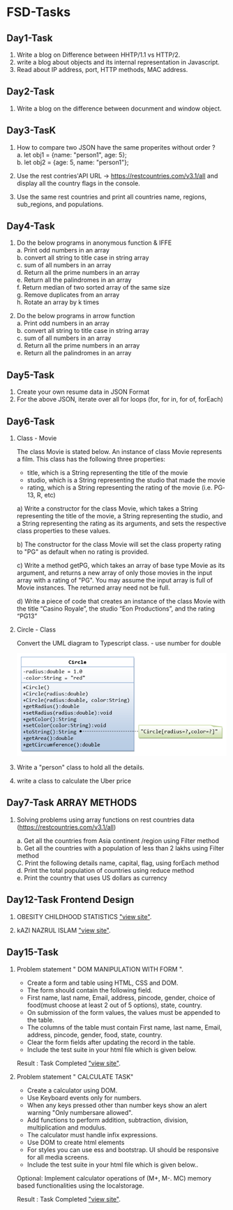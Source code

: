 # FSD-Tasks

## Day1-Task
1. Write a blog on Difference between HHTP/1.1 vs HTTP/2.
2. write a blog about objects and its internal representation in Javascript.
3. Read about IP address, port, HTTP methods, MAC address.

## Day2-Task
1. Write a blog on the difference between docunment and window object.

## Day3-TasK
1. How to compare two JSON have the same properites without order ? <br/>
    a. let obj1 = {name: "person1", age: 5};<br/>
    b. let obj2 = {age: 5, name: "person1"};

2. Use the rest contries'API URL -> https://restcountries.com/v3.1/all and display all the country flags in the console.

3. Use the same rest countries and print all countries name, regions, sub_regions, and populations.

## Day4-Task
1. Do the below programs in anonymous function & IFFE <br>
     a. Print odd numbers in an array<br>
     b. convert all string to title case in string array<br>
     c. sum of all numbers in an array<br>
     d. Return all the prime numbers in an array<br>
     e. Return all the palindromes in an array<br>
     f. Return median of two sorted array of the same size<br>
     g. Remove duplicates from an array<br>
     h. Rotate an array by k times 

2. Do the below programs in arrow function <br>
     a. Print odd numbers in an array<br>
     b. convert all string to title case in string array<br>
     c. sum of all numbers in an array<br>
     d. Return all the prime numbers in an array<br>
     e. Return all the palindromes in an array

## Day5-Task
1. Create your own resume data in JSON Format
2. For the above JSON, iterate over all for loops (for, for in, for of, forEach)

## Day6-Task
1. Class - Movie

     The class Movie is stated below.
     An instance of class Movie represents a film.
     This class has the following three properties:
     
     - title, which is a String representing the title of the movie
     - studio, which is a String representing the studio that made the movie
     - rating, which is a String representing the rating of the movie (i.e. PG­13, R, etc)
     
     a) Write a constructor for the class Movie, which takes a String representing the title of the movie, a String representing the studio, and a String representing the rating as its arguments, and sets the respective class properties to these values.
     
     b) The constructor for the class Movie will set the class property rating to "PG" as default when no rating is provided.
     
     c) Write a method getPG, which takes an array of base type Movie as its argument, and returns a new array of only those movies in the input array with a rating of "PG". You may assume the input array is full of Movie instances. The returned array need not be full.
     
     d) Write a piece of code that creates an instance of the class Movie with the title “Casino Royale”, the studio “Eon Productions”, and the rating “PG­13”

2. Circle - Class

     Convert the UML diagram to Typescript class.
         - use number for double

     ![](./assets/image/ClassDiagram_Circle.png)


3. Write a "person" class to hold all the details.

4.  write a class to calculate the Uber price

## Day7-Task ARRAY METHODS

1. Solving problems using array functions on rest countries data (https://restcountries.com/v3.1/all)

     a. Get all the countries from Asia continent /region using Filter method <br>
     b. Get all the countries with a population of less than 2 lakhs using Filter method <br>
     C. Print the following details name, capital, flag, using forEach method <br>
     d. Print the total population of countries using reduce method <br>
     e. Print the country that uses US dollars as currency

## Day12-Task Frontend Design

1. OBESITY CHILDHOOD STATISTICS ["view site"](https://bharath-parthipan.github.io/FSD-Tasks/Day12_Task/obesity-childhood-statistics/index.html).

2. kAZI NAZRUL ISLAM ["view site"](https://bharath-parthipan.github.io/FSD-Tasks/Day12_Task/kazi-nazrul-islam/index.html).

## Day15-Task

1. Problem statement " DOM MANIPULATION WITH FORM ".
     * Create a form and table using HTML, CSS and DOM.
     * The form should contain the following field.
     * First name, last name, Email, address, pincode, gender, choice of food(must choose at least 2 out of 5 options), state, country.
     * On submission of the form values, the values must be appended to the table.
     * The columns of the table must contain First name, last name, Email, address, pincode, gender, food, state, country.
     * Clear the form fields after updating the record in the table.
     * Include the test suite in your html file which is given below.

     Result : Task Completed ["view site"](https://bharath-parthipan.github.io/FSD-Tasks/Day15_Task/html-forms/index.html).


2. Problem statement " CALCULATE TASK"
     * Create a calculator using DOM.
     * Use Keyboard events only for numbers.
     * When any keys pressed other than number keys show an alert warning "Only numbersare allowed".
     * Add functions to perform addition, subtraction, division, multiplication and modulus.
     * The calculator must handle infix expressions.
     * Use DOM to create html elements
     * For styles you can use ess and bootstrap. UI should be responsive for all media screens.
     * Include the test suite in your html file which is given below..

     Optional: Implement calculator operations of (M+, M-. MC) memory based functionalities using the localstorage.

     Result : Task Completed ["view site"](https://bharath-parthipan.github.io/FSD-Tasks/Day15_Task/calculator/index.html).